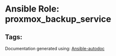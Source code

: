 # Ansible Role: proxmox_backup_service


## Tags:


Documentation generated using: [Ansible-autodoc](https://github.com/AndresBott/ansible-autodoc)